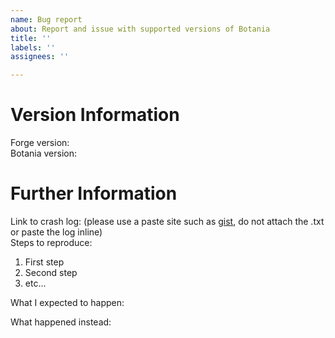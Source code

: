 ```yaml
---
name: Bug report
about: Report and issue with supported versions of Botania
title: ''
labels: ''
assignees: ''

---
```


<!--
# Notice
Please do not use github issues to post ideas. Ideas should be posted on the Botania Reddit (https://www.reddit.com/r/botania/), or discussed on Discord.
Please delete everything above the version information, including this notice before submitting your issue.  
Tip: Use two spaces at the end of lines to force a new line.
-->
# Version Information
Forge version:  
Botania version:  

# Further Information
Link to crash log: (please use a paste site such as [gist](https://gist.github.com/), do not attach the .txt or paste the log inline)\
Steps to reproduce:
1. First step
2. Second step
3. etc...

What I expected to happen:

What happened instead:
